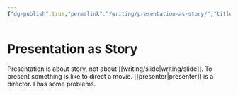 ```yaml
---
{"dg-publish":true,"permalink":"/writing/presentation-as-story/","title":"Presentation as Story","tags":["presentation"]}
---
```



# Presentation as Story

Presentation is about story, not about [[writing/slide\|writing/slide]]. To present something is like to direct a movie. [[presenter\|presenter]] is a director. I has some problems.

